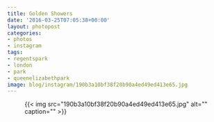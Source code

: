 ```yaml
---
title: Golden Showers
date: '2016-03-25T07:05:38+00:00'
layout: photopost
categories:
- photos
- instagram
tags:
- regentspark
- london
- park
- queenelizabethpark
image: blog/instagram/190b3a10bf38f20b90a4ed49ed413e65.jpg
---
```


<figure class="photo photo--square">
  {{< img src="190b3a10bf38f20b90a4ed49ed413e65.jpg" alt="" caption="" >}}

</figure>



